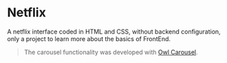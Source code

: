 # Netflix

A netflix interface coded in HTML and CSS, without backend configuration, only a project to learn more about the basics of FrontEnd. 
> The carousel functionality was developed with [Owl Carousel](https://owlcarousel2.github.io/OwlCarousel2/).


